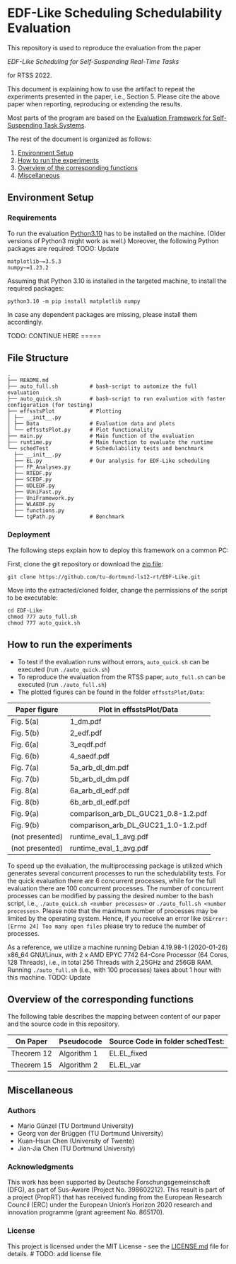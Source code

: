 # EDF-Like Scheduling Schedulability Evaluation

This repository is used to reproduce the evaluation from the paper

_EDF-Like Scheduling for Self-Suspending Real-Time Tasks_

for RTSS 2022.

This document is explaining how to use the artifact to repeat the experiments presented in the paper, i.e., Section 5.
Please cite the above paper when reporting, reproducing or extending the results.

Most parts of the program are based on
the [Evaluation Framework for Self-Suspending Task Systems](https://github.com/tu-dortmund-ls12-rt/SSSEvaluation).

The rest of the document is organized as follows:

1. [Environment Setup](#environment-setup)
2. [How to run the experiments](#how-to-run-the-experiments)
3. [Overview of the corresponding functions](#overview-of-the-corresponding-functions)
4. [Miscellaneous](#miscellaneous)

## Environment Setup

### Requirements

To run the evaluation [Python3.10](https://www.python.org/downloads/release/python-3100/) has to be installed on the
machine.
(Older versions of Python3 might work as well.)
Moreover, the following Python packages are required: TODO: Update

```
matplotlib~=3.5.3
numpy~=1.23.2
```

Assuming that Python 3.10 is installed in the targeted machine, to install the required packages:

```
python3.10 -m pip install matplotlib numpy
```

In case any dependent packages are missing, please install them accordingly.

TODO: CONTINUE HERE =====

## File Structure

    .
    ├── README.md             
    ├── auto_full.sh          # bash-script to automize the full evaluation
    ├── auto_quick.sh         # bash-script to run evaluation with faster configuration (for testing)
    ├── effsstsPlot           # Plotting
    │ ├── __init__.py
    │ ├── Data                # Evaluation data and plots
    │ └── effsstsPlot.py      # Plot functionality
    ├── main.py               # Main function of the evaluation
    ├── runtime.py            # Main function to evaluate the runtime
    └── schedTest             # Schedulability tests and benchmark
      ├── __init__.py
      ├── EL.py               # Our analysis for EDF-Like scheduling
      ├── FP_Analyses.py
      ├── RTEDF.py
      ├── SCEDF.py
      ├── UDLEDF.py
      ├── UUniFast.py
      ├── UniFramework.py
      ├── WLAEDF.py
      ├── functions.py
      └── tgPath.py           # Benchmark

### Deployment

The following steps explain how to deploy this framework on a common PC:

First, clone the git repository or download
the [zip file](https://github.com/tu-dortmund-ls12-rt/EDF-Like/archive/refs/heads/main.zip):

```
git clone https://github.com/tu-dortmund-ls12-rt/EDF-Like.git
```

Move into the extracted/cloned folder, change the permissions of the script to be executable:

```
cd EDF-Like
chmod 777 auto_full.sh
chmod 777 auto_quick.sh
```

## How to run the experiments

- To test if the evaluation runs without errors, ```auto_quick.sh``` can be executed (run ```./auto_quick.sh```)
- To reproduce the evaluation from the RTSS paper, ```auto_full.sh``` can be executed (run ```./auto_full.sh```)
- The plotted figures can be found in the folder ```effsstsPlot/Data```:

| Paper figure    | Plot in effsstsPlot/Data            |
|-----------------|-------------------------------------|
| Fig. 5(a)       | 1_dm.pdf                            |
| Fig. 5(b)       | 2_edf.pdf                           |
| Fig. 6(a)       | 3_eqdf.pdf                          |
| Fig. 6(b)       | 4_saedf.pdf                         |
| Fig. 7(a)       | 5a_arb_dl_dm.pdf                    |
| Fig. 7(b)       | 5b_arb_dl_dm.pdf                    |
| Fig. 8(a)       | 6a_arb_dl_edf.pdf                   |
| Fig. 8(b)       | 6b_arb_dl_edf.pdf                   |
| Fig. 9(a)       | comparison_arb_DL_GUC21_0.8-1.2.pdf |
| Fig. 9(b)       | comparison_arb_DL_GUC21_1.0-1.2.pdf |
| (not presented) | runtime_eval_1_avg.pdf              |
| (not presented) | runtime_eval_1_avg.pdf              |

To speed up the evaluation, the multiprocessing package is utilized which generates several concurrent processes to run
the schedulability tests. For the quick evaluation there are 6 concurrent processes, while for the full evaluation there
are 100 concurrent processes. The number of concurrent processes can be modified by passing the desired number to the
bash script, i.e.,
``./auto_quick.sh <number processes>`` or ``./auto_full.sh <number processes>``. Please note that the maximum number of
processes may be limited by the operating system. Hence, if you receive an error
like ``OSError: [Errno 24] Too many open files`` please try to reduce the number of processes.

As a reference, we utilize a machine running Debian 4.19.98-1 (2020-01-26) x86_64 GNU/Linux, with 2 x AMD EPYC 7742
64-Core Processor (64 Cores, 128 Threads), i.e., in total 256 Threads with 2,25GHz and 256GB RAM.
Running ```./auto_full.sh``` (i.e., with 100 processes) takes about 1 hour with this machine. TODO: Update

## Overview of the corresponding functions

The following table describes the mapping between content of our paper and the source code in this repository.

| On Paper   | Pseudocode  | Source Code in folder schedTest: |
|------------|-------------|----------------------------------|
| Theorem 12 | Algorithm 1 | EL.EL_fixed                      |
| Theorem 15 | Algorithm 2 | EL.EL_var                        |

## Miscellaneous

### Authors

* Mario Günzel (TU Dortmund University)
* Georg von der Brüggen (TU Dortmund University)
* Kuan-Hsun Chen (University of Twente)
* Jian-Jia Chen (TU Dortmund University)

### Acknowledgments

This work has been supported by Deutsche Forschungsgemeinschaft (DFG), as part of Sus-Aware (Project No. 398602212).
This result is part of a project (PropRT) that has received funding from the European Research Council (ERC) under the
European Union’s Horizon 2020 research and innovation programme (grant agreement No. 865170).

### License

This project is licensed under the MIT License - see the [LICENSE.md](LICENSE.md) file for details. # TODO: add license
file